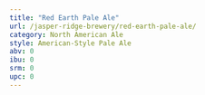 ```yaml
---
title: "Red Earth Pale Ale"
url: /jasper-ridge-brewery/red-earth-pale-ale/
category: North American Ale
style: American-Style Pale Ale
abv: 0
ibu: 0
srm: 0
upc: 0
---
```


